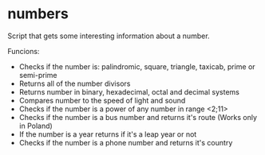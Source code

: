 # numbers

Script that gets some interesting information about a number.

Funcions:
  - Checks if the number is: palindromic, square, triangle, taxicab, prime or semi-prime
  - Returns all of the number divisors
  - Returns number in binary, hexadecimal, octal and decimal systems 
  - Compares number to the speed of light and sound
  - Checks if the number is a power of any number in range <2;11>
  - Checks if the number is a bus number and returns it's route (Works only in Poland)
  - If the number is a year returns if it's a leap year or not
  - Checks if the number is a phone number and returns it's country
    
    
